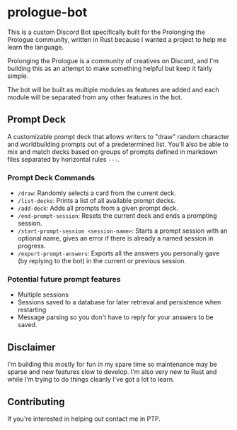 # prologue-bot

This is a custom Discord Bot specifically built for the Prolonging the Prologue community, written in Rust because I wanted a project to help me learn the language.

Prolonging the Prologue is a community of creatives on Discord, and I'm building this as an attempt to make something helpful but keep it fairly simple.

The bot will be built as multiple modules as features are added and each module will be separated from any other features in the bot.

## Prompt Deck

A customizable prompt deck that allows writers to "draw" random character and worldbuilding prompts out of a predetermined list.
You'll also be able to mix and match decks based on groups of prompts defined in markdown files separated by horizontal rules `---`.

### Prompt Deck Commands

- `/draw`: Randomly selects a card from the current deck.
- `/list-decks`: Prints a list of all available prompt decks.
- `/add-deck`: Adds all prompts from a given prompt deck.
- `/end-prompt-session`: Resets the current deck and ends a prompting session.
- `/start-prompt-session <session-name>`: Starts a prompt session with an optional name, gives an error if there is already a named session in progress.
- `/export-prompt-answers`: Exports all the answers you personally gave (by replying to the bot) in the current or previous session.

### Potential future prompt features

- Multiple sessions
- Sessions saved to a database for later retrieval and persistence when restarting
- Message parsing so you don't have to reply for your answers to be saved.

## Disclaimer

I'm building this mostly for fun in my spare time so maintenance may be sparse and new features slow to develop. I'm also very new to Rust and while I'm trying to do things cleanly I've got a lot to learn. 

## Contributing

If you're interested in helping out contact me in PTP.
